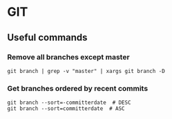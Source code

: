 # GIT

## Useful commands

### Remove all branches except master

    git branch | grep -v "master" | xargs git branch -D

### Get branches ordered by recent commits

    git branch --sort=-committerdate  # DESC
    git branch --sort=committerdate  # ASC
